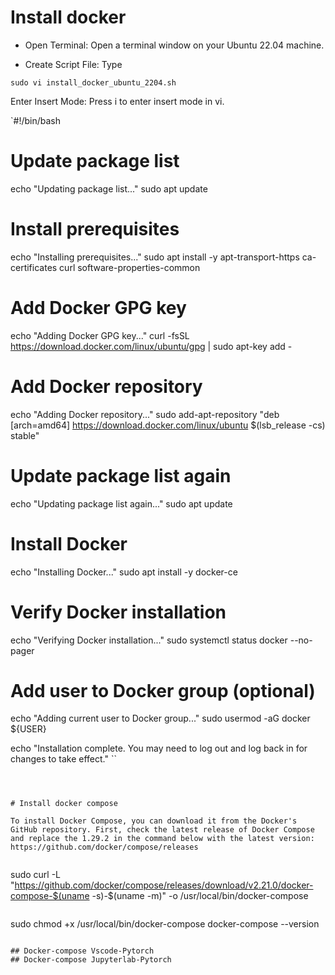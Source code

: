 
# Install docker 


* Open Terminal: Open a terminal window on your Ubuntu 22.04 machine.

* Create Script File: Type 

```
sudo vi install_docker_ubuntu_2204.sh 
```


Enter Insert Mode: Press i to enter insert mode in vi.

`#!/bin/bash

# Update package list
echo "Updating package list..."
sudo apt update

# Install prerequisites
echo "Installing prerequisites..."
sudo apt install -y apt-transport-https ca-certificates curl software-properties-common

# Add Docker GPG key
echo "Adding Docker GPG key..."
curl -fsSL https://download.docker.com/linux/ubuntu/gpg | sudo apt-key add -

# Add Docker repository
echo "Adding Docker repository..."
sudo add-apt-repository "deb [arch=amd64] https://download.docker.com/linux/ubuntu $(lsb_release -cs) stable"

# Update package list again
echo "Updating package list again..."
sudo apt update

# Install Docker
echo "Installing Docker..."
sudo apt install -y docker-ce

# Verify Docker installation
echo "Verifying Docker installation..."
sudo systemctl status docker --no-pager

# Add user to Docker group (optional)
echo "Adding current user to Docker group..."
sudo usermod -aG docker ${USER}

echo "Installation complete. You may need to log out and log back in for changes to take effect."
``

```



# Install docker compose

To install Docker Compose, you can download it from the Docker's GitHub repository. First, check the latest release of Docker Compose and replace the 1.29.2 in the command below with the latest version:
https://github.com/docker/compose/releases


```
sudo curl -L "https://github.com/docker/compose/releases/download/v2.21.0/docker-compose-$(uname -s)-$(uname -m)" -o /usr/local/bin/docker-compose

```

```
sudo chmod +x /usr/local/bin/docker-compose
docker-compose --version

```

## Docker-compose Vscode-Pytorch
## Docker-compose Jupyterlab-Pytorch
